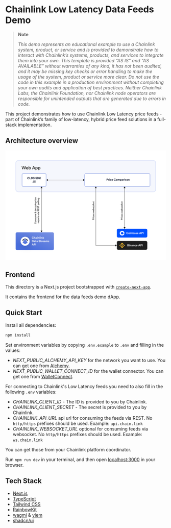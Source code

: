 # Chainlink Low Latency Data Feeds Demo

> **Note**
>
> _This demo represents an educational example to use a Chainlink system, product, or service and is provided to demonstrate how to interact with Chainlink’s systems, products, and services to integrate them into your own. This template is provided “AS IS” and “AS AVAILABLE” without warranties of any kind, it has not been audited, and it may be missing key checks or error handling to make the usage of the system, product or service more clear. Do not use the code in this example in a production environment without completing your own audits and application of best practices. Neither Chainlink Labs, the Chainlink Foundation, nor Chainlink node operators are responsible for unintended outputs that are generated due to errors in code._

This project demonstrates how to use Chainlink Low Latency price feeds - part of Chainlink’s family of low-latency, hybrid price feed solutions in a full-stack implementation.

## Architecture overview

![Architecture Overview](/img/arch-overview.png)

## Frontend

This directory is a Next.js project bootstrapped with [`create-next-app`](https://nextjs.org/docs/pages/api-reference/create-next-app).

It contains the frontend for the data feeds demo dApp.

## Quick Start

Install all dependencies:

```bash
npm install
```

Set environment variables by copying `.env.example` to `.env` and filling in the values:

- _NEXT_PUBLIC_ALCHEMY_API_KEY_ for the network you want to use. You can get one from [Alchemy](https://www.alchemy.com/).
- _NEXT_PUBLIC_WALLET_CONNECT_ID_ for the wallet connector. You can get one from [WalletConnect](https://walletconnect.org/).

For connecting to Chainlink's Low Latency feeds you need to also fill in the following `.env` variables:
- _CHAINLINK_CLIENT_ID_ - The ID is provided to you by Chainlink.
- _CHAINLINK_CLIENT_SECRET_ - The secret is provided to you by Chainlink. 
- _CHAINLINK_API_URL_ api url for consuming the feeds via REST. No `http/https` prefixes should be used. Example: `api.chain.link`
- _CHAINLINK_WEBSOCKET_URL_ optional for consuming feeds via websocket. No `http/https` prefixes should be used. Example: `ws.chain.link`

You can get those from your Chainlink platform coordinator.

Run `npm run dev` in your terminal, and then open [localhost:3000](http://localhost:3000) in your browser.

## Tech Stack

- [Next.js](https://nextjs.org/)
- [TypeScript](https://www.typescriptlang.org/)
- [Tailwind CSS](https://tailwindcss.com/)
- [RainbowKit](https://www.rainbowkit.com/)
- [wagmi](https://wagmi.sh/) & [viem](https://viem.sh/)
- [shadcn/ui](https://ui.shadcn.com/)
